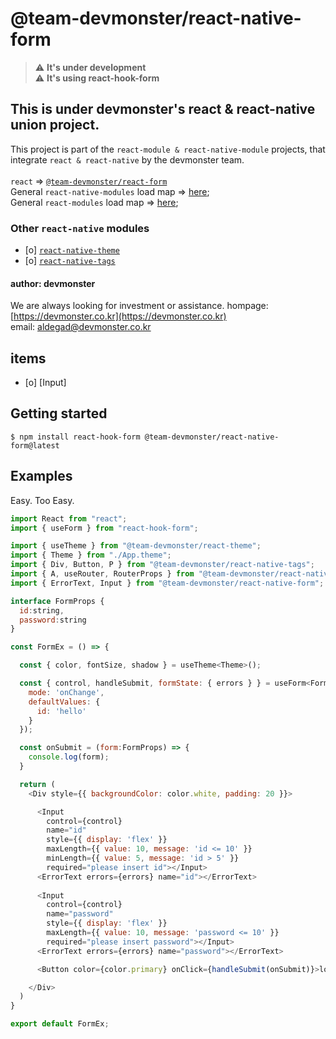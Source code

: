 # @team-devmonster/react-native-form

> :warning: **It's under development**<br>
> :warning: **It's using react-hook-form**

## This is under devmonster's react & react-native union project.

This project is part of the `react-module & react-native-module` projects, that integrate `react & react-native` by the devmonster team.<br><br>
`react` => [`@team-devmonster/react-form`](https://www.npmjs.com/package/@team-devmonster/react-form)<br>
General `react-native-modules` load map => [here](https://github.com/team-devmonster/react-native-modules);<br>
General `react-modules` load map => [here](https://github.com/team-devmonster/react-modules);

### Other `react-native` modules

- [o] [`react-native-theme`](https://www.npmjs.com/package/@team-devmonster/react-native-theme)
- [o] [`react-native-tags`](https://www.npmjs.com/package/@team-devmonster/react-native-tags)

#### author: devmonster

We are always looking for investment or assistance.
hompage: [https://devmonster.co.kr](https://devmonster.co.kr)<br>
email: [aldegad@devmonster.co.kr](mailto:aldegad@devmonster.co.kr)



## items

- [o] [Input]


## Getting started

`$ npm install react-hook-form @team-devmonster/react-native-form@latest`


## Examples

Easy. Too Easy.

```javascript
import React from "react";
import { useForm } from "react-hook-form";

import { useTheme } from "@team-devmonster/react-theme";
import { Theme } from "./App.theme";
import { Div, Button, P } from "@team-devmonster/react-native-tags";
import { A, useRouter, RouterProps } from "@team-devmonster/react-native-router";
import { ErrorText, Input } from "@team-devmonster/react-native-form";

interface FormProps {
  id:string, 
  password:string
}

const FormEx = () => {

  const { color, fontSize, shadow } = useTheme<Theme>();

  const { control, handleSubmit, formState: { errors } } = useForm<FormProps>({
    mode: 'onChange',
    defaultValues: {
      id: 'hello'
    }
  });

  const onSubmit = (form:FormProps) => {
    console.log(form);
  }

  return (
    <Div style={{ backgroundColor: color.white, padding: 20 }}>

      <Input
        control={control}
        name="id"
        style={{ display: 'flex' }}
        maxLength={{ value: 10, message: 'id <= 10' }}
        minLength={{ value: 5, message: 'id > 5' }}
        required="please insert id"></Input>
      <ErrorText errors={errors} name="id"></ErrorText>
      
      <Input 
        control={control} 
        name="password"
        style={{ display: 'flex' }}
        maxLength={{ value: 10, message: 'password <= 10' }} 
        required="please insert password"></Input>
      <ErrorText errors={errors} name="password"></ErrorText>

      <Button color={color.primary} onClick={handleSubmit(onSubmit)}>login</Button>

    </Div>
  )
}

export default FormEx;
```